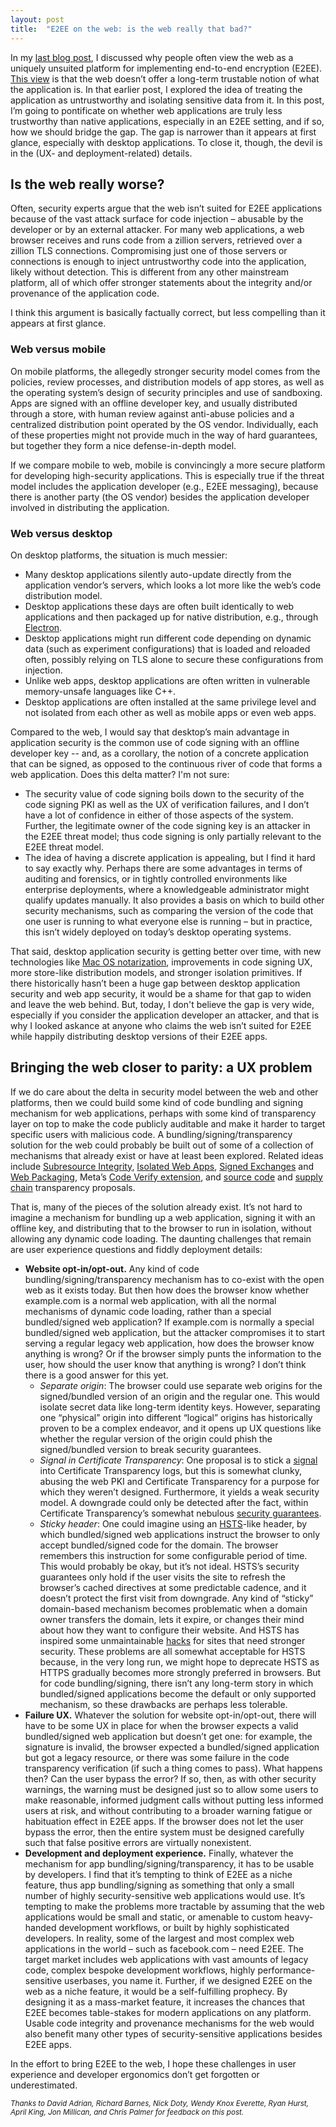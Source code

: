 ```yaml
---
layout: post
title:  "E2EE on the web: is the web really that bad?"
---
```


In my
[last blog post](https://emilymstark.com/2023/09/09/e2ee-on-the-web-isolating-plaintext.html),
I discussed why people often view the web as a uniquely unsuited platform
for implementing end-to-end encryption (E2EE).
[This view](https://emilymstark.com/2023/09/09/e2ee-on-the-web-isolating-plaintext.html#:~:text=On%20the%20web%2C%20there%20is%20no%20long%2Dterm%20trustable%20notion%20of%20what%20%E2%80%9Cthe%20application%E2%80%9D%20is%2C%20thus%20there%20is%20no%20sense%20in%20storing%20long%2Dterm%20secret%20keys%20that%20the%20application%20can%20use%20%E2%80%93%20because%20any%20one%20of%20a%20zillion%20TLS%20connections%2C%20or%20edge%20or%20origin%20servers%2C%20could%20be%20compromised%20to%20steal%20the%20long%2Dterm%20keys.)
is that the web doesn’t offer a long-term trustable notion of what the
application is. In that earlier post, I explored the idea of treating
the application as untrustworthy and isolating sensitive data from
it. In this post, I’m going to pontificate on whether web applications
are truly less trustworthy than native applications, especially in an
E2EE setting, and if so, how we should bridge the gap. The gap is
narrower than it appears at first glance, especially with desktop
applications. To close it, though, the devil is in the (UX- and
deployment-related) details.

## Is the web really worse?

Often, security experts argue that the web isn’t suited for E2EE
applications because of the vast attack surface for code injection –
abusable by the developer or by an external attacker. For many web
applications, a web browser receives and runs code from a zillion
servers, retrieved over a zillion TLS connections. Compromising just
one of those servers or connections is enough to inject untrustworthy
code into the application, likely without detection. This is different
from any other mainstream platform, all of which offer stronger
statements about the integrity and/or provenance of the application
code.

I think this argument is basically factually correct, but less
compelling than it appears at first glance.

### Web versus mobile

On mobile platforms, the allegedly stronger security model comes from
the policies, review processes, and distribution models of app stores,
as well as the operating system’s design of security principles and
use of sandboxing. Apps are signed with an offline developer key, and
usually distributed through a store, with human review against
anti-abuse policies and a centralized distribution point operated by
the OS vendor. Individually, each of these properties might not
provide much in the way of hard guarantees, but together they form a
nice defense-in-depth model.

If we compare mobile to web, mobile is convincingly a more secure
platform for developing high-security applications. This is especially
true if the threat model includes the application developer (e.g.,
E2EE messaging), because there is another party (the OS vendor)
besides the application developer involved in distributing the
application.

### Web versus desktop

On desktop platforms, the situation is much messier:

*  Many desktop applications silently auto-update directly from the
   application vendor’s servers, which looks a lot more like the web’s
   code distribution model.
*  Desktop applications these days are often built identically to web
   applications and then packaged up for native distribution, e.g.,
   through [Electron](https://www.electronjs.org/).
*  Desktop applications might run different code depending on dynamic
   data (such as experiment configurations) that is loaded and
   reloaded often, possibly relying on TLS alone to secure these
   configurations from injection.
*  Unlike web apps, desktop applications are often written in
   vulnerable memory-unsafe languages like C++.
*  Desktop applications are often installed at the same privilege level
   and not isolated from each other as well as mobile apps or even web
   apps.

Compared to the web, I would say that desktop’s main advantage in
application security is the common use of code signing with an offline developer key -- and, as a corollary, the notion of a concrete application that can be signed, as opposed to the continuous river of code that forms a web application. Does this delta matter? I'm not sure:

*  The security value of code signing boils down to the security of the
   code signing PKI as well as the UX of verification failures, and I
   don’t have a lot of confidence in either of those aspects of the
   system. Further, the legitimate owner of the code signing key is an
   attacker in the E2EE threat model; thus code signing is only partially
   relevant to the E2EE threat model.
*  The idea of having a discrete application is appealing, but I find
   it hard to say exactly why. Perhaps there are some advantages in
   terms of auditing and forensics, or in tightly controlled
   environments like enterprise deployments, where a knowledgeable
   administrator might qualify updates manually. It also provides a
   basis on which to build other security mechanisms, such as
   comparing the version of the code that one user is running to what
   everyone else is running – but in practice, this isn’t widely
   deployed on today’s desktop operating systems.

That said, desktop application security is getting better over
time, with new technologies like
[Mac OS notarization](https://developer.apple.com/documentation/security/notarizing_macos_software_before_distribution),
improvements in code signing UX, more store-like distribution models,
and stronger isolation primitives. If there historically hasn’t been a
huge gap between desktop application security and web app security, it
would be a shame for that gap to widen and leave the web behind. But,
today, I don't believe the gap is very wide, especially if you
consider the application developer an attacker, and that is why I
looked askance at anyone who claims the web isn’t suited for E2EE
while happily distributing desktop versions of their E2EE apps.

## Bringing the web closer to parity: a UX problem

If we do care about the delta in security model between the web and
other platforms, then we could build some kind of code bundling and
signing mechanism for web applications, perhaps with some kind of
transparency layer on top to make the code publicly auditable and make
it harder to target specific users with malicious code. A
bundling/signing/transparency solution for the web could probably be
built out of some of a collection of mechanisms that already exist or
have at least been explored. Related ideas include
[Subresource Integrity](https://developer.mozilla.org/en-US/docs/Web/Security/Subresource_Integrity),
[Isolated Web Apps](https://github.com/WICG/isolated-web-apps/blob/main/README.md),
[Signed Exchanges](https://developer.chrome.com/blog/signed-exchanges)
and [Web Packaging](https://wicg.github.io/webpackage/draft-yasskin-dispatch-web-packaging.html),
Meta’s [Code Verify extension](https://engineering.fb.com/2022/03/10/security/code-verify/),
and [source code](https://github.com/twiss/source-code-transparency)
and [supply chain](https://datatracker.ietf.org/wg/scitt/about/)
transparency proposals.

That is, many of the pieces of the solution already exist. It’s not
hard to imagine a mechanism for bundling up a web application, signing
it with an offline key, and distributing that to the browser to run in
isolation, without allowing any dynamic code loading. The daunting
challenges that remain are user experience questions and fiddly
deployment details:

*  **Website opt-in/opt-out.** Any kind of code
   bundling/signing/transparency mechanism has to co-exist with the
   open web as it exists today. But then how does the browser know
   whether example.com is a normal web application, with all the
   normal mechanisms of dynamic code loading, rather than a special
   bundled/signed web application? If example.com is normally a
   special bundled/signed web application, but the attacker
   compromises it to start serving a regular legacy web application,
   how does the browser know anything is wrong? Or if the browser
   simply punts the information to the user, how should the user
   know that anything is wrong? I don’t think there is a good answer
   for this yet.
     *  _Separate origin_: The browser could use separate web origins
        for the signed/bundled version of an origin and the regular
        one. This would isolate secret data like long-term identity
        keys. However, separating one “physical” origin into different
        “logical” origins has historically proven to be a complex
        endeavor, and it opens up UX questions like whether the
        regular version of the origin could phish the signed/bundled
        version to break security guarantees.
     *  _Signal in Certificate Transparency_: One proposal is to stick
        a
        [signal](https://github.com/twiss/source-code-transparency/issues/7)
        into Certificate Transparency logs, but this is somewhat
        clunky, abusing the web PKI and Certificate Transparency for a
        purpose for which they weren’t designed. Furthermore, it
        yields a weak security model. A downgrade could only be
        detected after the fact, within Certificate Transparency’s
        somewhat nebulous
	[security guarantees](https://emilymstark.com/2022/08/23/certificate-transparency-is-really-not-a-replacement-for-key-pinning.html).
     *  _Sticky header_: One could imagine using an
        [HSTS](https://developer.mozilla.org/en-US/docs/Web/HTTP/Headers/Strict-Transport-Security)-like
        header, by which bundled/signed web applications instruct the
        browser to only accept bundled/signed code for the domain. The
        browser remembers this instruction for some configurable
        period of time. This would probably be okay, but it’s not
        ideal. HSTS’s security guarantees only hold if the user visits
        the site to refresh the browser’s cached directives at some
        predictable cadence, and it doesn’t protect the first visit
        from downgrade. Any kind of “sticky” domain-based mechanism
        becomes problematic when a domain owner transfers the domain,
        lets it expire, or changes their mind about how they want to
        configure their website. And HSTS has inspired some
        unmaintainable
        [hacks](https://scotthelme.co.uk/hsts-preloading/) for sites
        that need stronger security. These problems are all somewhat
        acceptable for HSTS because, in the very long run, we might
        hope to deprecate HSTS as HTTPS gradually becomes more
        strongly preferred in browsers. But for code bundling/signing,
        there isn’t any long-term story in which bundled/signed
        applications become the default or only supported mechanism,
        so these drawbacks are perhaps less tolerable.
*  **Failure UX.** Whatever the solution for website opt-in/opt-out,
   there will have to be some UX in place for when the browser
   expects a valid bundled/signed web application but doesn’t get
   one: for example, the signature is invalid, the browser expected
   a bundled/signed application but got a legacy resource, or there
   was some failure in the code transparency verification (if such a
   thing comes to pass). What happens then? Can the user bypass the
   error? If so, then, as with other security warnings, the warning
   must be designed just so to allow some users to make reasonable,
   informed judgment calls without putting less informed users at
   risk, and without contributing to a broader warning fatigue or
   habituation effect in E2EE apps. If the browser does not let the
   user bypass the error, then the entire system must be designed
   carefully such that false positive errors are virtually
   nonexistent.
*  **Development and deployment experience.** Finally, whatever the
   mechanism for app bundling/signing/transparency, it has to be
   usable by developers. I find that it’s tempting to think of E2EE
   as a niche feature, thus app bundling/signing as something that
   only a small number of highly security-sensitive web applications
   would use. It’s tempting to make the problems more tractable by
   assuming that the web applications would be small and static, or
   amenable to custom heavy-handed development workflows, or built
   by highly sophisticated developers. In reality, some of the
   largest and most complex web applications in the world – such as
   facebook.com – need E2EE. The target market includes web
   applications with vast amounts of legacy code, complex bespoke
   development workflows, highly performance-sensitive userbases,
   you name it. Further, if we designed E2EE on the web as a niche
   feature, it would be a self-fulfilling prophecy. By designing it
   as a mass-market feature, it increases the chances that E2EE
   becomes table-stakes for modern applications on any
   platform. Usable code integrity and provenance mechanisms for the
   web would also benefit many other types of security-sensitive
   applications besides E2EE apps.

In the effort to bring E2EE to the web, I hope these challenges in user experience and developer ergonomics don’t get forgotten or underestimated.

<small><i>Thanks to David Adrian, Richard Barnes, Nick Doty, Wendy
Knox Everette, Ryan Hurst, April King, Jon Millican, and Chris Palmer
for feedback on this post.</i></small>